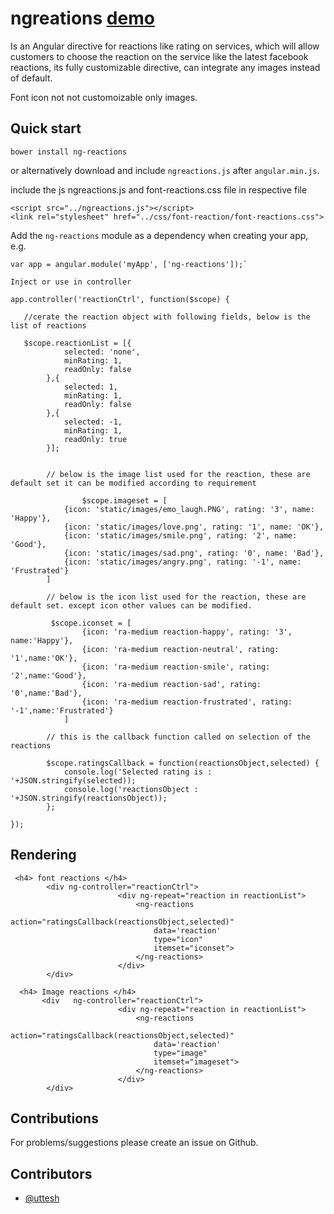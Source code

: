 # ngreations <a href="http://uttesh.github.io/ngreactions/">demo</a>

Is an Angular directive for reactions like rating on services, which will allow customers to choose the reaction on the service like the latest facebook reactions, its fully customizable directive, can integrate any images instead of default.

Font icon not not customoizable only images.

## Quick start

```
bower install ng-reactions
```
or alternatively download and include `ngreactions.js` after `angular.min.js`.

include the js ngreactions.js and font-reactions.css file in respective file
```
<script src="../ngreactions.js"></script>
<link rel="stylesheet" href="../css/font-reaction/font-reactions.css">
```
Add the `ng-reactions` module as a dependency when creating your app, e.g.
```
var app = angular.module('myApp', ['ng-reactions']);`

Inject or use in controller

app.controller('reactionCtrl', function($scope) {
   
   //cerate the reaction object with following fields, below is the list of reactions
   
   $scope.reactionList = [{
            selected: 'none',
            minRating: 1,
            readOnly: false
        },{
            selected: 1,
            minRating: 1,
            readOnly: false
        },{
            selected: -1,
            minRating: 1,
            readOnly: true
        }];
		
		
		// below is the image list used for the reaction, these are default set it can be modified according to requirement
		
		        $scope.imageset = [
            {icon: 'static/images/emo_laugh.PNG', rating: '3', name: 'Happy'},
            {icon: 'static/images/love.png', rating: '1', name: 'OK'},
            {icon: 'static/images/smile.png', rating: '2', name: 'Good'},
            {icon: 'static/images/sad.png', rating: '0', name: 'Bad'},
            {icon: 'static/images/angry.png', rating: '-1', name: 'Frustrated'}
        ]
		
		// below is the icon list used for the reaction, these are default set. except icon other values can be modified.
		
		 $scope.iconset = [
                {icon: 'ra-medium reaction-happy', rating: '3', name:'Happy'},
                {icon: 'ra-medium reaction-neutral', rating: '1',name:'OK'},
                {icon: 'ra-medium reaction-smile', rating: '2',name:'Good'},
                {icon: 'ra-medium reaction-sad', rating: '0',name:'Bad'},
                {icon: 'ra-medium reaction-frustrated', rating: '-1',name:'Frustrated'}
            ]
			
		// this is the callback function called on selection of the reactions
		
		$scope.ratingsCallback = function(reactionsObject,selected) {
            console.log('Selected rating is : '+JSON.stringify(selected));
            console.log('reactionsObject : '+JSON.stringify(reactionsObject));
        };
    
}); 
```

## Rendering


```
 <h4> font reactions </h4>
        <div ng-controller="reactionCtrl">
                        <div ng-repeat="reaction in reactionList">
                            <ng-reactions 
                                action="ratingsCallback(reactionsObject,selected)" 
                                data='reaction' 
                                type="icon" 
                                itemset="iconset">
                            </ng-reactions>
                        </div>
        </div>
		
  <h4> Image reactions </h4>
	   <div   ng-controller="reactionCtrl">
						<div ng-repeat="reaction in reactionList">
							<ng-reactions 
								action="ratingsCallback(reactionsObject,selected)" 
								data='reaction' 
								type="image"  
								itemset="imageset">
							</ng-reactions>
						</div>
		</div>
```


## Contributions

For problems/suggestions please create an issue on Github.

## Contributors

* [@uttesh](https://twitter.com/uttesh)


